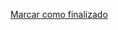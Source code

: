 <a onclick="test()" href="https://fx-learning.mgait.services:8443/api/finish/security-ufw" target="_parent" class="btn primary-btn">Marcar como finalizado</a>
